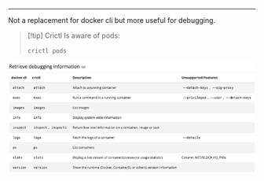 ***
Not a replacement for docker cli but more useful for debugging.

>[!tip] Crictl
>Is aware of pods:
>```crictl
>crictl pods
>```

![Pasted image 20230605155926](docs/ressources/Pasted%20image%2020230605155926.png)